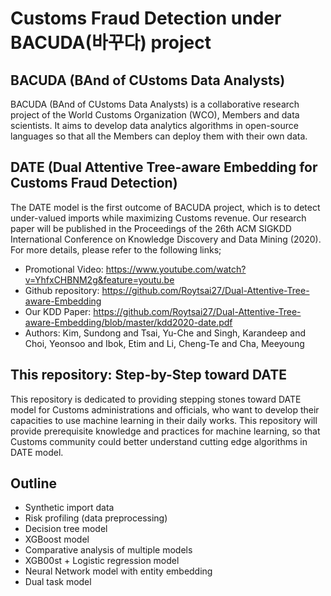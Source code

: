 # Customs Fraud Detection under BACUDA(바꾸다) project

## BACUDA (BAnd of CUstoms Data Analysts)
BACUDA (BAnd of CUstoms Data Analysts) is a collaborative research project of the World Customs Organization (WCO), Members and data scientists. It aims to develop data analytics algorithms in open-source languages so that all the Members can deploy them with their own data.

## DATE (Dual Attentive Tree-aware Embedding for Customs Fraud Detection)
The DATE model is the first outcome of BACUDA project, which is to detect under-valued imports while maximizing Customs revenue. Our research paper will be published in the Proceedings of the 26th ACM SIGKDD International Conference on Knowledge Discovery and Data Mining (2020). 
For more details, please refer to the following links;
- Promotional Video: https://www.youtube.com/watch?v=YhfxCHBNM2g&feature=youtu.be
- Github repository: https://github.com/Roytsai27/Dual-Attentive-Tree-aware-Embedding
- Our KDD Paper: https://github.com/Roytsai27/Dual-Attentive-Tree-aware-Embedding/blob/master/kdd2020-date.pdf
- Authors: Kim, Sundong and Tsai, Yu-Che and Singh, Karandeep and Choi, Yeonsoo and Ibok, Etim and Li, Cheng-Te and Cha, Meeyoung

## This repository: Step-by-Step toward DATE
This repository is dedicated to providing stepping stones toward DATE model for Customs administrations and officials, who want to develop their capacities to use machine learning in their daily works. 
This repository will provide prerequisite knowledge and practices for machine learning, so that Customs community could better understand cutting edge algorithms in DATE model. 

## Outline
- Synthetic import data
- Risk profiling (data preprocessing)
- Decision tree model
- XGBoost model
- Comparative analysis of multiple models
- XGB00st + Logistic regression model
- Neural Network model with entity embedding
- Dual task model

